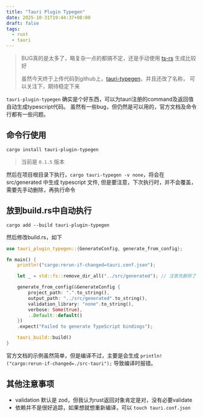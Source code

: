 ```yaml
---
title: "Tauri Plugin Typegen"
date: 2025-10-31T19:44:37+08:00
draft: false
tags:
  - rust
  - tauri
---
```


> BUG真的是太多了，略复杂一点的都搞不定，还是手动使用 [ts-rs](https://github.com/Aleph-Alpha/ts-rs) 生成比较好
> 
> 虽然今天终于上传代码到github上，[tauri-typegen](https://github.com/thwbh/tauri-typegen)，并且还改了名称，
> 可以关注下，期待稳定下来

`tauri-plugin-typegen` 确实是个好东西，可以为tauri注册的command及返回值自动生成typescript代码。
虽然有一些bug，但仍然是可以用的，官方文档及命令行都有一些问题。

## 命令行使用

```shell
cargo install tauri-plugin-typegen
```

> 当前是 `0.1.5` 版本


然后在项目根目录下执行，`cargo tauri-typegen -v none`，将会在 src/generated 中生成 typescript 文件,
但是要注意，下次执行时，并不会覆盖，需要先手动删除，再执行命令

## 放到build.rs中自动执行

```shell
cargo add --build tauri-plugin-typegen
```

然后修改build.rs，如下

```rust
use tauri_plugin_typegen::{GenerateConfig, generate_from_config};

fn main() {
    println!("cargo:rerun-if-changed=tauri.conf.json");

    let _ = std::fs::remove_dir_all("../src/generated"); // 注意先删除了

    generate_from_config(&GenerateConfig {
        project_path: ".".to_string(),
        output_path: "../src/generated".to_string(),
        validation_library: "none".to_string(),
        verbose: Some(true),
        ..Default::default()
    })
    .expect("Failed to generate TypeScript bindings");

    tauri_build::build()
}
```

官方文档的示例虽然简单，但是编译不过，主要是会生成 `println!("cargo:rerun-if-changed=./src-tauri");`
导致编译时报错。

## 其他注意事项

- validation 默认是 zod，但我认为rust返回对象肯定是对，没有必要validate
- 依赖并不是很好追踪，如果想就想重新编译，可以 `touch tauri.conf.json`
